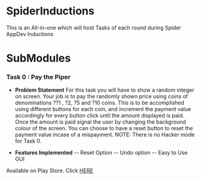 # SpiderInductions

This is an All-in-one which will host Tasks of each round during Spider AppDev Inductions


# SubModules

### Task 0 : Pay the Piper


  - **Problem Statement**
     For this task you will have to show a random integer on screen. Your job is to pay the
        randomly shown price using coins of denominations ??1 , ?2, ?5 and ?10 coins. This is to be
        accomplished using different buttons for each coin, and increment the payment value accordingly for
        every button click until the amount displayed is paid. Once the amount is paid signal the user by
        changing the background colour of the screen.
        You can choose to have a reset button to reset the payment value incase of a mispayment.
        NOTE: There is no Hacker mode for Task 0.

- **Features Implemented**
    -- Reset Option
    -- Undo option
   -- Easy to Use GUI


Available on Play Store. Click [HERE](http://play.google.com/) 




